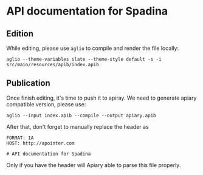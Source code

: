 # API documentation for Spadina


## Edition
While editing, please use `aglio` to compile and render the file locally:
```
aglio --theme-variables slate --theme-style default -s -i src/main/resources/apib/index.apib
```

## Publication
Once finish editing, it's time to push it to apiray.
We need to generate apiary compatible version, please use:
```
aglio --input index.apib --compile --output apiary.apib
```

After that, don't forget to manually replace the header as
```
FORMAT: 1A
HOST: http://apointer.com

# API documentation for Spadina
```

Only if you have the header will Apiary able to parse this file properly.
